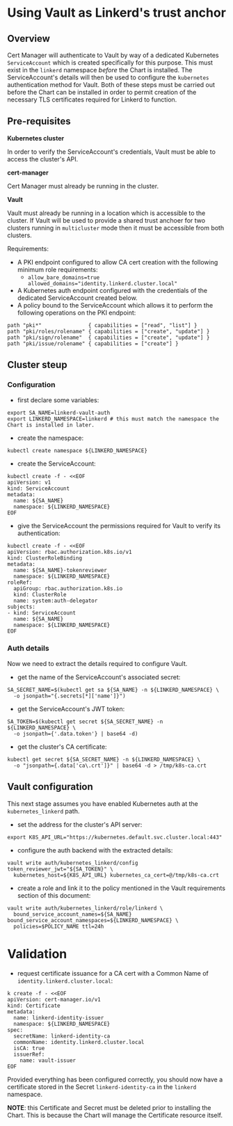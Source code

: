 # Using Vault as Linkerd's trust anchor

## Overview

Cert Manager will authenticate to Vault by way of a dedicated Kubernetes `ServiceAccount` which is created specifically for this purpose. This must exist in the `linkerd` namespace _before_ the Chart is installed. The ServiceAccount's details will then be used to configure the `kubernetes` authentication method for Vault. Both of these steps must be carried out before the Chart can be installed in order to permit creation of the necessary TLS certificates required for Linkerd to function.
## Pre-requisites

**Kubernetes cluster**

In order to verify the ServiceAccount's credentials, Vault must be able to access the cluster's API.

**cert-manager**

Cert Manager must already be running in the cluster.

**Vault**

Vault must already be running in a location which is accessible to the cluster. If Vault will be used to provide a shared trust anchoer for two clusters running in `multicluster` mode then it must be accessible from both clusters.

Requirements:

- A PKI endpoint configured to allow CA cert creation with the following minimum role requirements:
  - `allow_bare_domains=true allowed_domains="identity.linkerd.cluster.local"`
- A Kubernetes auth endpoint configured with the credentials of the dedicated ServiceAccount created below.
- A policy bound to the ServiceAccount which allows it to perform the following operations on the PKI endpoint:
```
path "pki*"               { capabilities = ["read", "list"] }
path "pki/roles/rolename" { capabilities = ["create", "update"] }
path "pki/sign/rolename"  { capabilities = ["create", "update"] }
path "pki/issue/rolename" { capabilities = ["create"] }
```

## Cluster steup

### Configuration

- first declare some variables:
```
export SA_NAME=linkerd-vault-auth
export LINKERD_NAMESPACE=linkerd # this must match the namespace the Chart is installed in later.
```
- create the namespace:
```
kubectl create namespace ${LINKERD_NAMESPACE}
```
- create the ServiceAccount:
```
kubectl create -f - <<EOF
apiVersion: v1
kind: ServiceAccount
metadata:
  name: ${SA_NAME}
  namespace: ${LINKERD_NAMESPACE}
EOF
```
- give the ServiceAccount the permissions required for Vault to verify its authentication:
```
kubectl create -f - <<EOF
apiVersion: rbac.authorization.k8s.io/v1
kind: ClusterRoleBinding
metadata:
  name: ${SA_NAME}-tokenreviewer
  namespace: ${LINKERD_NAMESPACE}
roleRef:
  apiGroup: rbac.authorization.k8s.io
  kind: ClusterRole
  name: system:auth-delegator
subjects:
- kind: ServiceAccount
  name: ${SA_NAME}
  namespace: ${LINKERD_NAMESPACE}
EOF
```

### Auth details

Now we need to extract the details required to configure Vault.

- get the name of the ServiceAccount's associated secret:
```
SA_SECRET_NAME=$(kubectl get sa ${SA_NAME} -n ${LINKERD_NAMESPACE} \
  -o jsonpath="{.secrets[*]['name']}")
```
- get the ServiceAccount's JWT token:
```
SA_TOKEN=$(kubectl get secret ${SA_SECRET_NAME} -n ${LINKERD_NAMESPACE} \
  -o jsonpath={'.data.token'} | base64 -d)
```
- get the cluster's CA certificate:
```
kubectl get secret ${SA_SECRET_NAME} -n ${LINKERD_NAMESPACE} \
  -o "jsonpath={.data['ca\.crt']}" | base64 -d > /tmp/k8s-ca.crt
```

## Vault configuration

This next stage assumes you have enabled Kubernetes auth at the `kubernetes_linkerd` path.

- set the address for the cluster's API server:
```
export K8S_API_URL="https://kubernetes.default.svc.cluster.local:443"
```
- configure the auth backend with the extracted details:
```
vault write auth/kubernetes_linkerd/config token_reviewer_jwt="${SA_TOKEN}" \
  kubernetes_host=${K8S_API_URL} kubernetes_ca_cert=@/tmp/k8s-ca.crt
```
- create a role and link it to the policy mentioned in the Vault requirements section of this document:
```
vault write auth/kubernetes_linkerd/role/linkerd \
  bound_service_account_names=${SA_NAME} bound_service_account_namespaces=${LINKERD_NAMESPACE} \
  policies=$POLICY_NAME ttl=24h
```

# Validation

- request certificate issuance for a CA cert with a Common Name of `identity.linkerd.cluster.local`:
```
k create -f - <<EOF
apiVersion: cert-manager.io/v1
kind: Certificate
metadata:
  name: linkerd-identity-issuer
  namespace: ${LINKERD_NAMESPACE}
spec:
  secretName: linkerd-identity-ca
  commonName: identity.linkerd.cluster.local
  isCA: true
  issuerRef:
    name: vault-issuer
EOF
```

Provided everything has been configured correctly, you should now have a certificate stored in the Secret `linkerd-identity-ca` in the `linkerd` namespace.

**NOTE**: this Certificate and Secret must be deleted prior to installing the Chart. This is because the Chart will manage the Certificate resource itself.

